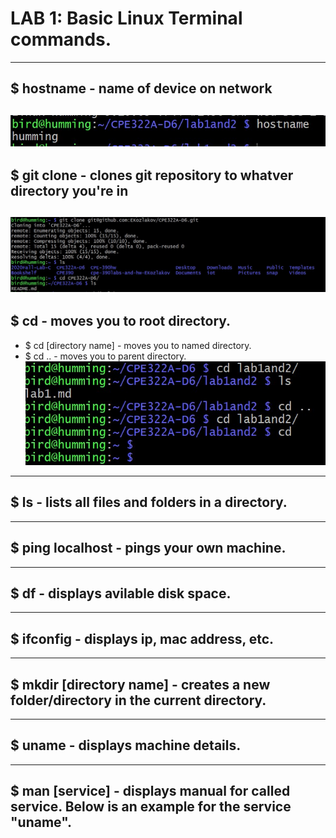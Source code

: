 
# LAB 1: Basic Linux Terminal commands.  

---
## $ hostname - name of device on network  
![hostname](hostname.jpg)
---
## $ git clone - clones git repository to whatver directory you're in  
![git clone](gitclone.jpg)
---
## $ cd - moves you to root directory.
- $ cd [directory name] - moves you to named directory.  
- $ cd .. - moves you to parent directory.  
![cd](cd..ls.jpg)
---
## $ ls - lists all files and folders in a directory.  
---
## $ ping localhost - pings your own machine. 
---
## $ df - displays avilable disk space.
---
## $ ifconfig - displays ip, mac address, etc. 
---
## $ mkdir [directory name] - creates a new folder/directory in the current directory.  
---
## $ uname - displays machine details.
---
## $ man [service] - displays manual for called service. Below is an example for the service "uname".
